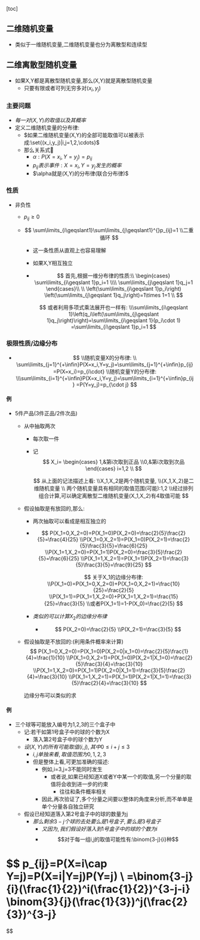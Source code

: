 [toc]

## 二维随机变量

- 类似于一维随机变量,二维随机变量也分为离散型和连续型

## 二维离散型随机变量

- 如果X,Y都是离散型随机变量,那么(X,Y)就是离散型随机变量
  - 只要有限或者可列无穷多对$(x_i,y_j)$

### 主要问题

- $每一对(X,Y)的取值以及其概率$
- 定义二维随机变量的分布律:
  - $如果二维随机变量(X,Y)的全部可能取值可以被表示成:\set{(x_i,y_j)|i,j=1,2,\cdots}$
  - 那么关系式🎈
    - $\alpha:P(X=x_i,Y=y_j)=p_{ij}$
    - $p_{ij}表示事件:X=x_i,Y=y_j发生的概率$
    - $\alpha就是(X,Y)的分布律(联合分布律)$

### 性质

- 非负性

  - $p_{ij}\geqslant 0$

  - $$
    \sum\limits_{i\geqslant1}\sum\limits_{j\geqslant1}^{}p_{ij}=1
    \\二重循环
    $$

    

    - 这一条性质从直观上也容易理解

    - 如果X,Y相互独立

    - $$
      首先,根据一维分布律的性质:\\
      \begin{cases}
      \sum\limits_{i\geqslant 1}p_i=1
      \\\\
      \sum\limits_{j\geqslant 1}q_j=1
      \end{cases}\\
      \\
      \left(\sum\limits_{i\geqslant 1}p_i\right)
      \left(\sum\limits_{j\geqslant 1}q_j\right)=1\times 1=1
      \\
      $$

      
      $$
      或者利用多项式乘法展开也一样有:
      \\\sum\limits_{i\geqslant 1}\left(q_i\left(\sum\limits_{j\geqslant 1}q_j\right)\right)=\sum\limits_{i\geqslant 1}(p_i\cdot 1)
      =\sum\limits_{i\geqslant 1}p_i=1
      $$
      

### 极限性质/边缘分布

- $$
  \\随机变量X的分布律:
  \\
  \sum\limits_{j=1}^{+\infin}P(X=x_i,Y=y_j)=\sum\limits_{j=1}^{+\infin}p_{ij}
  =P(X=x_i)=p_{i\cdot}
  \\随机变量Y的分布律:
  \\\sum\limits_{i=1}^{+\infin}P(X=x_i,Y=y_j)=\sum\limits_{i=1}^{+\infin}p_{ij}
  =P(Y=y_j)=p_{\cdot j}
  $$

  

#### 例

- 5件产品(3件正品/2件次品)

  - 从中抽取两次

    - 每次取一件

    - 记
      $$
      X_i=
      \begin{cases}
      1,&第i次取到正品
      \\0,&第i次取到次品
      \end{cases}
      i=1,2
      \\
      $$
      
      $$
      从上面的记法描述上看:
      \\X_1,X_2是两个随机变量,
      \\(X_1,X_2)是二维随机变量
      \\
      两个随机变量具有相同的取值范围(可能):1,2
      \\经过排列组合计算,可以确定离散型二维随机变量(X_1,X_2)有4取值可能
      $$

  - 假设抽取是有放回的,那么:

    - 两次抽取可以看成是相互独立的

    - $$
      P(X_1=0,X_2=0)=P(X_1=0)P(X_2=0)=\frac{2}{5}\frac{2}{5}=\frac{4}{25}
      \\P(X_1=0,X_2=1)=P(X_1=0)P(X_2=1)=\frac{2}{5}\frac{3}{5}=\frac{6}{25}
      \\P(X_1=1,X_2=0)=P(X_1=1)P(X_2=0)=\frac{3}{5}\frac{2}{5}=\frac{6}{25}
      \\P(X_1=1,X_2=1)=P(X_1=1)P(X_2=1)=\frac{3}{5}\frac{3}{5}=\frac{9}{25}
      $$

      $$
      关于X_1的边缘分布律:
      \\P(X_1=0)=P(X_1=0,X_2=0)+P(X_1=0,X_2=1)=\frac{10}{25}=\frac{2}{5}
      \\P(X_1=1)=P(X_1=1,X_2=0)+P(X_1=1,X_2=1)=\frac{15}{25}=\frac{3}{5}
      \\或者P(X_1=1)=1-P(X_0)=\frac{2}{5}
      $$

      

    - $类似的可以计算X_2的边缘分布律$

      - $$
        P(X_2=0)=\frac{2}{5}
        \\P(X_2=1)=\frac{3}{5}
        $$

  - 假设抽取是不放回的:(利用条件概率来计算)
    $$
    P(X_1=0,X_2=0)=P(X_1=0)P(X_2=0|x_1=0)=\frac{2}{5}\frac{1}{4}=\frac{1}{10}
    \\P(X_1=0,X_2=1)=P(X_1=0)P(X_2=1|X_1=0)=\frac{2}{5}\frac{3}{4}=\frac{3}{10}
    \\P(X_1=1,X_2=0)=P(X_1=1)P(X_2=0|X_1=1)=\frac{3}{5}\frac{2}{4}=\frac{3}{10}
    \\P(X_1=1,X_2=1)=P(X_1=1)P(X_2=1|X_1=1)=\frac{3}{5}\frac{2}{4}=\frac{3}{10}
    $$
    

    边缘分布可以类似的求

#### 例

- 三个球等可能放入编号为1,2,3的三个盒子中
  - 记:若干如第1号盒子中的球的个数为X
    - 落入第2号盒子中的球个数为Y
  - $设(X,Y)的所有可能取值(i,j),其中0 \leqslant i+j\leqslant 3$
    - $i,j单独来看,取值范围为0,1,2,3$
    - 但是整体上看,可更加准确的描述:
      - 例如,i=3,j=3不能同时发生
        - 或者说,如果已经知道X或者Y中某一个的取值,另一个分量的取值将会收到进一步的约束
          - 往往和条件概率相关
      - 因此,再次验证了,多个分量之间要以整体的角度来分析,而不单单是单个分量各自独立研究
  - 假设已经知道落入第2号盒子中的球的数量为j
    - $那么剩余3-j个球的去处要么是1号盒子,要么是3号盒子$
      - $又因为,我们假设好落入到1号盒子中的球的个数为i$
      - $$对于每一组i,j的取值可能性有:\binom{3-j}{i}种$$

$$
p_{ij}=P(X=i\cap Y=j)=P(X=i|Y=j)P(Y=j)
\\
=\binom{3-j}{i}(\frac{1}{2})^i(\frac{1}{2})^{3-j-i}
\binom{3}{j}(\frac{1}{3})^j(\frac{2}{3})^{3-j}
=
$$

